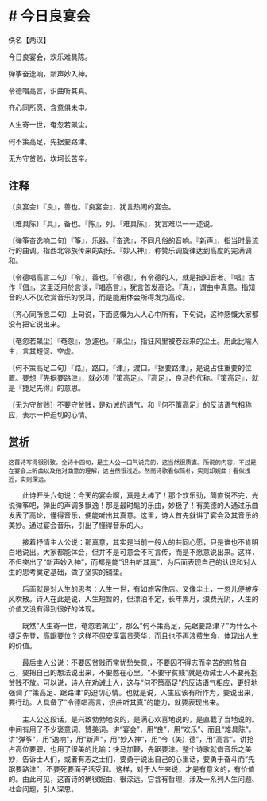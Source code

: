 # # 今日良宴会

佚名【两汉】

今日良宴会，欢乐难具陈。

弹筝奋逸响，新声妙入神。

令德唱高言，识曲听其真。

齐心同所愿，含意俱未申。

人生寄一世，奄忽若飙尘。

何不策高足，先据要路津。

无为守贫贱，坎坷长苦辛。

## 注释


〔良宴会〕『良』，善也。『良宴会』，犹言热闹的宴会。

〔难具陈〕『具』，备也。『陈』，列。『难具陈』，犹言难以一一述说。

〔弹筝奋逸响二句〕『筝』，乐器。『奋逸』，不同凡俗的音响。『新声』，指当时最流行的曲调。指西北邻族传来的胡乐。『妙入神』，称赞乐调旋律达到高度的完满调和。

〔令德唱高言二句〕『令』，善也。『令德』，有令德的人，就是指知音者。『唱』古作『倡』，这里泛用於言谈，『唱高言』，犹言首发高论。『真』，谓曲中真意。指知音的人不仅欣赏音乐的悦耳，而是能用体会所得发为高论。

〔齐心同所愿二句〕上句说，下面感慨为人人心中所有，下句说，这种感慨大家都没有把它说出来。

〔奄忽若飙尘〕『奄忽』，急遽也。『飙尘』，指狂风里被卷起来的尘土。用此比喻人生，言其短促、空虚。

〔何不策高足二句〕『路』，路口。『津』，渡口。『据要路津』，是说占住重要的位置。要想『先据要路津』，就必须『策高足』。『高足』，良马的代称。『策高足』，就是『捷足先得』的意思。

〔无为守贫贱〕不要守贫贱，是劝诫的语气，和『何不策高足』的反诘语气相称应，表示一种迫切的心情。

## [赏析](https://so.gushiwen.cn/shangxi_2621.aspx)

    这首诗写得很别致。全诗十四句，是主人公一口气说完的，这当然很质直。所说的内容，不过是在宴会上听曲以及他对曲意的理解，这当然很浅近。然而诗歌看似简朴，实则却婉曲；看似浅近，实则深远。

　　此诗开头六句说：今天的宴会啊，真是太棒了！那个欢乐劲，简直说不完，光说弹筝吧，弹出的声调多飘逸！那是最时髦的乐曲，妙极了！有美德的人通过乐曲发表了高论，懂得音乐，便能听出其真意。这里，诗人首先就讲了宴会及其音乐的美妙。通过宴会音乐，引出了懂得音乐的人。

　　接着抒情主人公说：那真意，其实是当前一般人的共同心愿，只是谁也不肯明白地说出。大家都能体会，但并不是可意会不可言传，而是不愿意说出来。这样，不但突出了“新声妙入神”，而都是能“识曲听其真”，为后面表现自己的认识和对人生的思考奠定基础，做了坚实的铺垫。

　　后面就是对人生的思考：人生一世，有如旅客住店。又像尘土，一忽儿便被疾风吹散。诗人在此是说，人生短暂的，但漂泊不定，长年累月，浪费光阴，人生的价值又没有得到很好的体现。

　　既然“人生寄一世，奄忽若飙尘”，那么“何不策高足，先踞要路津？”为什么不捷足先登，高踞要位？这样不但安享富贵荣华，而且也不再浪费生命，体现出人生的价值。

　　最后主人公说：不要因贫贱而常忧愁失意,，不要因不得志而辛苦的煎熬自己，要把自己的想法说出来，不要憋在心里。“不要守贫贱”就是劝诫士人不要死抱贫贱不放。可以说，诗人在劝诫士人，这与“何不策高足”的反诘语气相应，更好地强调了“策高足、踞路津”的迫切心情。也就是说，人生应该有所作为，要说出来，要行动。人具备了“令德唱高言，识曲听其真”的能力，就要表现出来。

　　主人公这段话，是兴致勃勃地说的，是满心欢喜地说的，是直截了当地说的。中间有用了不少褒意词、赞美词。讲“宴会”，用“良”，用“欢乐”、而且“难具陈”。讲“弹筝”，用“逸响”，用“新声”，用“妙入神”，用“令（美）德”，用“高言”。讲抢占高位要职，也用了很美的比喻：快马加鞭，先踞要津。整个诗歌就借音乐之美妙，告诉士人们，或者有志之士们，要勇于说出自己的心里话，要勇于奋斗而“先踞要路津”，不要死要面子活受罪。这样，对于人生来说，才是有意义的，有价值的。由此可见，这首诗的确很婉曲、很深远。它含有哲理，涉及一系列人生问题、社会问题，引人深思。
